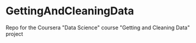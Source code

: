 # GettingAndCleaningData
Repo for the Coursera "Data Science" course "Getting and Cleaning Data" project 
